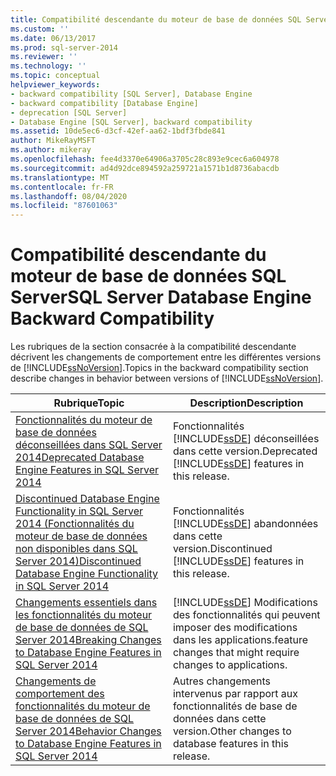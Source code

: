 ```yaml
---
title: Compatibilité descendante du moteur de base de données SQL Server | Microsoft Docs
ms.custom: ''
ms.date: 06/13/2017
ms.prod: sql-server-2014
ms.reviewer: ''
ms.technology: ''
ms.topic: conceptual
helpviewer_keywords:
- backward compatibility [SQL Server], Database Engine
- backward compatibility [Database Engine]
- deprecation [SQL Server]
- Database Engine [SQL Server], backward compatibility
ms.assetid: 10de5ec6-d3cf-42ef-aa62-1bdf3fbde841
author: MikeRayMSFT
ms.author: mikeray
ms.openlocfilehash: fee4d3370e64906a3705c28c893e9cec6a604978
ms.sourcegitcommit: ad4d92dce894592a259721a1571b1d8736abacdb
ms.translationtype: MT
ms.contentlocale: fr-FR
ms.lasthandoff: 08/04/2020
ms.locfileid: "87601063"
---
```

# <a name="sql-server-database-engine-backward-compatibility"></a><span data-ttu-id="fd295-102">Compatibilité descendante du moteur de base de données SQL Server</span><span class="sxs-lookup"><span data-stu-id="fd295-102">SQL Server Database Engine Backward Compatibility</span></span>
  <span data-ttu-id="fd295-103">Les rubriques de la section consacrée à la compatibilité descendante décrivent les changements de comportement entre les différentes versions de [!INCLUDE[ssNoVersion](../includes/ssnoversion-md.md)].</span><span class="sxs-lookup"><span data-stu-id="fd295-103">Topics in the backward compatibility section describe changes in behavior between versions of [!INCLUDE[ssNoVersion](../includes/ssnoversion-md.md)].</span></span>  
  
|<span data-ttu-id="fd295-104">Rubrique</span><span class="sxs-lookup"><span data-stu-id="fd295-104">Topic</span></span>|<span data-ttu-id="fd295-105">Description</span><span class="sxs-lookup"><span data-stu-id="fd295-105">Description</span></span>|  
|-----------|-----------------|  
|[<span data-ttu-id="fd295-106">Fonctionnalités du moteur de base de données déconseillées dans SQL Server 2014</span><span class="sxs-lookup"><span data-stu-id="fd295-106">Deprecated Database Engine Features in SQL Server 2014</span></span>](deprecated-database-engine-features-in-sql-server-2016.md)|<span data-ttu-id="fd295-107">Fonctionnalités [!INCLUDE[ssDE](../includes/ssde-md.md)] déconseillées dans cette version.</span><span class="sxs-lookup"><span data-stu-id="fd295-107">Deprecated [!INCLUDE[ssDE](../includes/ssde-md.md)] features in this release.</span></span>|  
|[<span data-ttu-id="fd295-108">Discontinued Database Engine Functionality in SQL Server 2014 (Fonctionnalités du moteur de base de données non disponibles dans SQL Server 2014)</span><span class="sxs-lookup"><span data-stu-id="fd295-108">Discontinued Database Engine Functionality in SQL Server 2014</span></span>](discontinued-database-engine-functionality-in-sql-server-2016.md)|<span data-ttu-id="fd295-109">Fonctionnalités [!INCLUDE[ssDE](../includes/ssde-md.md)] abandonnées dans cette version.</span><span class="sxs-lookup"><span data-stu-id="fd295-109">Discontinued [!INCLUDE[ssDE](../includes/ssde-md.md)] features in this release.</span></span>|  
|[<span data-ttu-id="fd295-110">Changements essentiels dans les fonctionnalités du moteur de base de données de SQL Server 2014</span><span class="sxs-lookup"><span data-stu-id="fd295-110">Breaking Changes to Database Engine Features in SQL Server 2014</span></span>](breaking-changes-to-database-engine-features-in-sql-server-2016.md)|[!INCLUDE[ssDE](../includes/ssde-md.md)] <span data-ttu-id="fd295-111">Modifications des fonctionnalités qui peuvent imposer des modifications dans les applications.</span><span class="sxs-lookup"><span data-stu-id="fd295-111">feature changes that might require changes to applications.</span></span>|  
|[<span data-ttu-id="fd295-112">Changements de comportement des fonctionnalités du moteur de base de données de SQL Server 2014</span><span class="sxs-lookup"><span data-stu-id="fd295-112">Behavior Changes to Database Engine Features in SQL Server 2014</span></span>](../../2014/database-engine/behavior-changes-to-database-engine-features-in-sql-server-2014.md)|<span data-ttu-id="fd295-113">Autres changements intervenus par rapport aux fonctionnalités de base de données dans cette version.</span><span class="sxs-lookup"><span data-stu-id="fd295-113">Other changes to database features in this release.</span></span>|  
  
  
